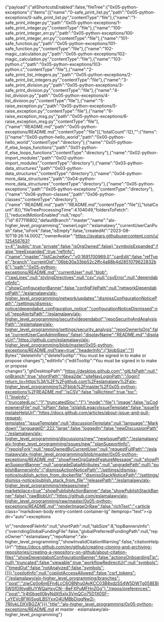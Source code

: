 {"payload":{"allShortcutsEnabled":false,"fileTree":{"0x05-python-exceptions":{"items":[{"name":"0-safe_print_list.py","path":"0x05-python-exceptions/0-safe_print_list.py","contentType":"file"},{"name":"1-safe_print_integer.py","path":"0x05-python-exceptions/1-safe_print_integer.py","contentType":"file"},{"name":"100-safe_print_integer_err.py","path":"0x05-python-exceptions/100-safe_print_integer_err.py","contentType":"file"},{"name":"101-safe_function.py","path":"0x05-python-exceptions/101-safe_function.py","contentType":"file"},{"name":"102-magic_calculation.py","path":"0x05-python-exceptions/102-magic_calculation.py","contentType":"file"},{"name":"103-python.c","path":"0x05-python-exceptions/103-python.c","contentType":"file"},{"name":"2-safe_print_list_integers.py","path":"0x05-python-exceptions/2-safe_print_list_integers.py","contentType":"file"},{"name":"3-safe_print_division.py","path":"0x05-python-exceptions/3-safe_print_division.py","contentType":"file"},{"name":"4-list_division.py","path":"0x05-python-exceptions/4-list_division.py","contentType":"file"},{"name":"5-raise_exception.py","path":"0x05-python-exceptions/5-raise_exception.py","contentType":"file"},{"name":"6-raise_exception_msg.py","path":"0x05-python-exceptions/6-raise_exception_msg.py","contentType":"file"},{"name":"README.md","path":"0x05-python-exceptions/README.md","contentType":"file"}],"totalCount":12},"":{"items":[{"name":"0x00-python-hello_world","path":"0x00-python-hello_world","contentType":"directory"},{"name":"0x01-python-if_else_loops_functions","path":"0x01-python-if_else_loops_functions","contentType":"directory"},{"name":"0x02-python-import_modules","path":"0x02-python-import_modules","contentType":"directory"},{"name":"0x03-python-data_structures","path":"0x03-python-data_structures","contentType":"directory"},{"name":"0x04-python-more_data_structures","path":"0x04-python-more_data_structures","contentType":"directory"},{"name":"0x05-python-exceptions","path":"0x05-python-exceptions","contentType":"directory"},{"name":"0x06-python-classes","path":"0x06-python-classes","contentType":"directory"},{"name":"README.md","path":"README.md","contentType":"file"}],"totalCount":8}},"fileTreeProcessingTime":4.104049,"foldersToFetch":[],"reducedMotionEnabled":null,"repo":{"id":677116802,"defaultBranch":"master","name":"alx-higher_level_programming","ownerLogin":"eslamalawy","currentUserCanPush":false,"isFork":false,"isEmpty":false,"createdAt":"2023-08-10T19:26:14.000Z","ownerAvatar":"https://avatars.githubusercontent.com/u/125456763?v=4","public":true,"private":false,"isOrgOwned":false},"symbolsExpanded":false,"treeExpanded":true,"refInfo":{"name":"master","listCacheKey":"v0:1691700969.0","canEdit":false,"refType":"branch","currentOid":"06bb30a33bb52c2ffc4a88b4d2851079622832b6"},"path":"0x05-python-exceptions/README.md","currentUser":null,"blob":{"rawLines":null,"stylingDirectives":null,"csv":null,"csvError":null,"dependabotInfo":{"showConfigurationBanner":false,"configFilePath":null,"networkDependabotPath":"/eslamalawy/alx-higher_level_programming/network/updates","dismissConfigurationNoticePath":"/settings/dismiss-notice/dependabot_configuration_notice","configurationNoticeDismissed":null,"repoAlertsPath":"/eslamalawy/alx-higher_level_programming/security/dependabot","repoSecurityAndAnalysisPath":"/eslamalawy/alx-higher_level_programming/settings/security_analysis","repoOwnerIsOrg":false,"currentUserCanAdminRepo":false},"displayName":"README.md","displayUrl":"https://github.com/eslamalawy/alx-higher_level_programming/blob/master/0x05-python-exceptions/README.md?raw=true","headerInfo":{"blobSize":"11 Bytes","deleteInfo":{"deleteTooltip":"You must be signed in to make or propose changes"},"editInfo":{"editTooltip":"You must be signed in to make or propose changes"},"ghDesktopPath":"https://desktop.github.com","gitLfsPath":null,"onBranch":true,"shortPath":"6bea2de","siteNavLoginPath":"/login?return_to=https%3A%2F%2Fgithub.com%2Feslamalawy%2Falx-higher_level_programming%2Fblob%2Fmaster%2F0x05-python-exceptions%2FREADME.md","isCSV":false,"isRichtext":true,"toc":[],"lineInfo":{"truncatedLoc":"1","truncatedSloc":"1"},"mode":"file"},"image":false,"isCodeownersFile":null,"isPlain":false,"isValidLegacyIssueTemplate":false,"issueTemplateHelpUrl":"https://docs.github.com/articles/about-issue-and-pull-request-templates","issueTemplate":null,"discussionTemplate":null,"language":"Markdown","languageID":222,"large":false,"loggedIn":false,"newDiscussionPath":"/eslamalawy/alx-higher_level_programming/discussions/new","newIssuePath":"/eslamalawy/alx-higher_level_programming/issues/new","planSupportInfo":{"repoIsFork":null,"repoOwnedByCurrentUser":null,"requestFullPath":"/eslamalawy/alx-higher_level_programming/blob/master/0x05-python-exceptions/README.md","showFreeOrgGatedFeatureMessage":null,"showPlanSupportBanner":null,"upgradeDataAttributes":null,"upgradePath":null},"publishBannersInfo":{"dismissActionNoticePath":"/settings/dismiss-notice/publish_action_from_dockerfile","dismissStackNoticePath":"/settings/dismiss-notice/publish_stack_from_file","releasePath":"/eslamalawy/alx-higher_level_programming/releases/new?marketplace=true","showPublishActionBanner":false,"showPublishStackBanner":false},"rawBlobUrl":"https://github.com/eslamalawy/alx-higher_level_programming/raw/master/0x05-python-exceptions/README.md","renderImageOrRaw":false,"richText":"<article class=\"markdown-body entry-content container-lg\" itemprop=\"text\"><p dir=\"auto\">exceptions</p>\n</article>","renderedFileInfo":null,"shortPath":null,"tabSize":8,"topBannersInfo":{"overridingGlobalFundingFile":false,"globalPreferredFundingPath":null,"repoOwner":"eslamalawy","repoName":"alx-higher_level_programming","showInvalidCitationWarning":false,"citationHelpUrl":"https://docs.github.com/en/github/creating-cloning-and-archiving-repositories/creating-a-repository-on-github/about-citation-files","showDependabotConfigurationBanner":false,"actionsOnboardingTip":null},"truncated":false,"viewable":true,"workflowRedirectUrl":null,"symbols":{"timedOut":false,"notAnalyzed":false,"symbols":[]}},"copilotInfo":null,"copilotAccessAllowed":false,"csrf_tokens":{"/eslamalawy/alx-higher_level_programming/branches":{"post":"zjwCp0o6mEFn4LcC6OBNhu0AyKCC03B8xdzSS4W5DWTg058EBi5WSfD9IvqBtJYWQaHxvCN--BeFXPuMFHnZGg"},"/repos/preferences":{"post":"lr4t0bseII0byNdXt5xIx3VmQCo75D1X0SF-l_vYEVc8FWiSsgILBSYxxO4UMBbDiqgNw2i-7RIlvkLDXVBGZA"}}},"title":"alx-higher_level_programming/0x05-python-exceptions/README.md at master · eslamalawy/alx-higher_level_programming"}